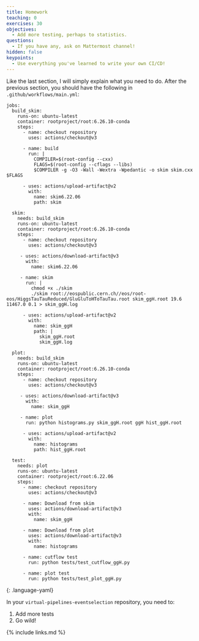 ```yaml
---
title: Homework
teaching: 0
exercises: 30
objectives:
  - Add more testing, perhaps to statistics.
questions:
  - If you have any, ask on Mattermost channel!
hidden: false
keypoints:
  - Use everything you've learned to write your own CI/CD!
---
```


Like the last section, I will simply explain what you need to do. After the previous section, you should have the following in `.github/workflows/main.yml`:

<!--run: {% raw %}${{ secrets.COMPILER }}{% endraw %} skim.cxx -o skim `root-config --cflags --glibs`-->
~~~
jobs:
  build_skim:
    runs-on: ubuntu-latest
    container: rootproject/root:6.26.10-conda
    steps:
      - name: checkout repository
        uses: actions/checkout@v3

      - name: build
        run: |
          COMPILER=$(root-config --cxx)
          FLAGS=$(root-config --cflags --libs)
          $COMPILER -g -O3 -Wall -Wextra -Wpedantic -o skim skim.cxx $FLAGS

      - uses: actions/upload-artifact@v2
        with:
          name: skim6.22.06
          path: skim

  skim:
    needs: build_skim
    runs-on: ubuntu-latest
    container: rootproject/root:6.26.10-conda
    steps:
      - name: checkout repository
        uses: actions/checkout@v3

     - uses: actions/download-artifact@v3
       with:
         name: skim6.22.06

     - name: skim
       run: |
         chmod +x ./skim
         ./skim root://eospublic.cern.ch//eos/root-eos/HiggsTauTauReduced/GluGluToHToTauTau.root skim_ggH.root 19.6 11467.0 0.1 > skim_ggH.log

      - uses: actions/upload-artifact@v2
        with:
          name: skim_ggH
          path: |
            skim_ggH.root
            skim_ggH.log

  plot:
    needs: build_skim
    runs-on: ubuntu-latest
    container: rootproject/root:6.26.10-conda
    steps:
      - name: checkout repository
        uses: actions/checkout@v3

     - uses: actions/download-artifact@v3
       with:
         name: skim_ggH

     - name: plot
       run: python histograms.py skim_ggH.root ggH hist_ggH.root

      - uses: actions/upload-artifact@v2
        with:
          name: histograms
          path: hist_ggH.root

  test:
    needs: plot
    runs-on: ubuntu-latest
    container: rootproject/root:6.22.06
    steps:
      - name: checkout repository
        uses: actions/checkout@v3

      - name: Download from skim
        uses: actions/download-artifact@v3
        with:
          name: skim_ggH

      - name: Download from plot
        uses: actions/download-artifact@v3
        with:
          name: histograms

      - name: cutflow test
        run: python tests/test_cutflow_ggH.py

      - name: plot test
        run: python tests/test_plot_ggH.py
~~~
{: .language-yaml}

In your `virtual-pipelines-eventselection` repository, you need to:

1. Add more tests
2. Go wild!

{% include links.md %}
